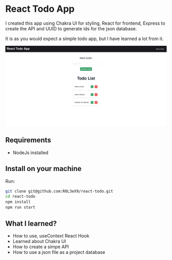# React Todo App

I created this app using Chakra UI for styling, React for frontend, Express to create the API and UUID to generate ids for the json database.

It is as you would expect a simple todo app, but I have learned a lot from it.

![app image](public/app-img.png)

## Requirements

- NodeJs installed

## Install on your machine

Run:

``` bash
git clone git@github.com:R0L3eX9/react-todo.git
cd react-todo
npm install
npm run start
```

## What I learned?

- How to use, useContext React Hook
- Learned about Chakra UI
- How to create a simpe API
- How to use a json file as a project database

